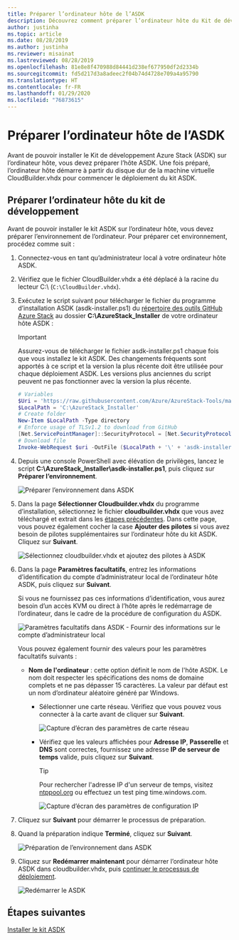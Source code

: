 ```yaml
---
title: Préparer l’ordinateur hôte de l’ASDK
description: Découvrez comment préparer l’ordinateur hôte du Kit de développement Azure Stack (ASDK) en vue de son installation.
author: justinha
ms.topic: article
ms.date: 08/28/2019
ms.author: justinha
ms.reviewer: misainat
ms.lastreviewed: 08/28/2019
ms.openlocfilehash: 81e8e8f470988d84441d238ef677950df2d2334b
ms.sourcegitcommit: fd5d217d3a8adeec2f04b74d4728e709a4a95790
ms.translationtype: HT
ms.contentlocale: fr-FR
ms.lasthandoff: 01/29/2020
ms.locfileid: "76873615"
---
```

# <a name="prepare-the-asdk-host-computer"></a>Préparer l’ordinateur hôte de l’ASDK
Avant de pouvoir installer le Kit de développement Azure Stack (ASDK) sur l’ordinateur hôte, vous devez préparer l’hôte ASDK. Une fois préparé, l’ordinateur hôte démarre à partir du disque dur de la machine virtuelle CloudBuilder.vhdx pour commencer le déploiement du kit ASDK.

## <a name="prepare-the-development-kit-host-computer"></a>Préparer l’ordinateur hôte du kit de développement
Avant de pouvoir installer le kit ASDK sur l’ordinateur hôte, vous devez préparer l’environnement de l’ordinateur. Pour préparer cet environnement, procédez comme suit :

1. Connectez-vous en tant qu’administrateur local à votre ordinateur hôte ASDK.
2. Vérifiez que le fichier CloudBuilder.vhdx a été déplacé à la racine du lecteur C:\ (`C:\CloudBuilder.vhdx`).
3. Exécutez le script suivant pour télécharger le fichier du programme d’installation ASDK (asdk-installer.ps1) du [répertoire des outils GitHub Azure Stack](https://github.com/Azure/AzureStack-Tools) au dossier **C:\AzureStack_Installer** de votre ordinateur hôte ASDK :

   > [!IMPORTANT]
   > Assurez-vous de télécharger le fichier asdk-installer.ps1 chaque fois que vous installez le kit ASDK. Des changements fréquents sont apportés à ce script et la version la plus récente doit être utilisée pour chaque déploiement ASDK. Les versions plus anciennes du script peuvent ne pas fonctionner avec la version la plus récente.

   ```powershell
   # Variables
   $Uri = 'https://raw.githubusercontent.com/Azure/AzureStack-Tools/master/Deployment/asdk-installer.ps1'
   $LocalPath = 'C:\AzureStack_Installer'
   # Create folder
   New-Item $LocalPath -Type directory
   # Enforce usage of TLSv1.2 to download from GitHub
   [Net.ServicePointManager]::SecurityProtocol = [Net.SecurityProtocolType]::Tls12
   # Download file
   Invoke-WebRequest $uri -OutFile ($LocalPath + '\' + 'asdk-installer.ps1')
   ```

4. Depuis une console PowerShell avec élévation de privilèges, lancez le script **C:\AzureStack_Installer\asdk-installer.ps1**, puis cliquez sur **Préparer l’environnement**.

    ![Préparer l’environnement dans ASDK](media/asdk-prepare-host/1.PNG) 

5. Dans la page **Sélectionner Cloudbuilder.vhdx** du programme d’installation, sélectionnez le fichier **cloudbuilder.vhdx** que vous avez téléchargé et extrait dans les [étapes précédentes](asdk-download.md). Dans cette page, vous pouvez également cocher la case **Ajouter des pilotes** si vous avez besoin de pilotes supplémentaires sur l’ordinateur hôte du kit ASDK. Cliquez sur **Suivant**.  

    ![Sélectionnez cloudbuilder.vhdx et ajoutez des pilotes à ASDK](media/asdk-prepare-host/2.PNG)

6. Dans la page **Paramètres facultatifs**, entrez les informations d’identification du compte d’administrateur local de l’ordinateur hôte ASDK, puis cliquez sur **Suivant**.

    Si vous ne fournissez pas ces informations d’identification, vous aurez besoin d’un accès KVM ou direct à l’hôte après le redémarrage de l’ordinateur, dans le cadre de la procédure de configuration du ASDK.

   ![Paramètres facultatifs dans ASDK - Fournir des informations sur le compte d’administrateur local](media/asdk-prepare-host/3.PNG)

    Vous pouvez également fournir des valeurs pour les paramètres facultatifs suivants :
    - **Nom de l'ordinateur** : cette option définit le nom de l'hôte ASDK. Le nom doit respecter les spécifications des noms de domaine complets et ne pas dépasser 15 caractères. La valeur par défaut est un nom d’ordinateur aléatoire généré par Windows.

        - Sélectionner une carte réseau. Vérifiez que vous pouvez vous connecter à la carte avant de cliquer sur **Suivant**.

            ![Capture d’écran des paramètres de carte réseau](media/asdk-prepare-host/step-four-network-adapter.png)

        - Vérifiez que les valeurs affichées pour **Adresse IP**, **Passerelle** et **DNS** sont correctes, fournissez une adresse **IP de serveur de temps** valide, puis cliquez sur **Suivant**.

            >[!TIP]
            >Pour rechercher l'adresse IP d'un serveur de temps, visitez [ntppool.org](https://www.ntppool.org/) ou effectuez un test ping time.windows.com. 

            ![Capture d’écran des paramètres de configuration IP](media/asdk-prepare-host/step-five-host-ip-config.png)

7. Cliquez sur **Suivant** pour démarrer le processus de préparation.
8. Quand la préparation indique **Terminé**, cliquez sur **Suivant**.

    ![Préparation de l’environnement dans ASDK](media/asdk-prepare-host/4.PNG)

9. Cliquez sur **Redémarrer maintenant** pour démarrer l’ordinateur hôte ASDK dans cloudbuilder.vhdx, puis [continuer le processus de déploiement](asdk-install.md).

    ![Redémarrer le ASDK](media/asdk-prepare-host/5.PNG)


## <a name="next-steps"></a>Étapes suivantes
[Installer le kit ASDK](asdk-install.md)
